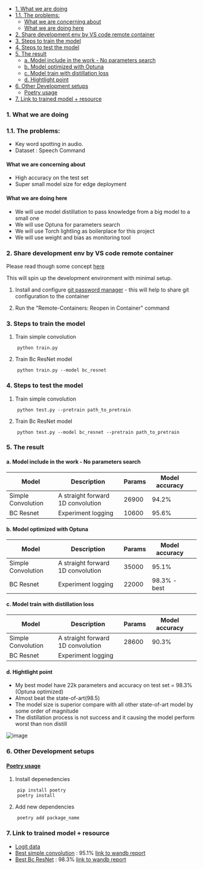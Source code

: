 - [1. What we are doing](#1-what-we-are-doing)
- [1.1. The problems:](#11-the-problems)
  - [What we are concerning about](#what-we-are-concerning-about)
  - [What we are doing here](#what-we-are-doing-here)
- [2. Share development env by VS code remote container](#2-share-development-env-by-vs-code-remote-container)
- [3. Steps to train the model](#3-steps-to-train-the-model)
- [4. Steps to test the model](#4-steps-to-test-the-model)
- [5. The result](#5-the-result)
  - [a. Model include in the work - No parameters search](#a-model-include-in-the-work---no-parameters-search)
  - [b. Model optimized with Optuna](#b-model-optimized-with-optuna)
  - [c. Model train with distillation loss](#c-model-train-with-distillation-loss)
  - [d. Hightlight point](#d-hightlight-point)
- [6. Other Development setups](#6-other-development-setups)
  - [Poetry usage](#poetry-usage)
- [7. Link to trained model + resource](#7-link-to-trained-model--resource)


### 1. What we are doing

### 1.1. The problems:
- Key word spotting in audio.
- Dataset : Speech Command

#### What we are concerning about
- High accuracy on the test set
- Super small model size for edge deployment

#### What we are doing here
- We will use model distillation to pass knowledge from a big model to a small one
- We will use Optuna for parameters search
- We will use Torch lightling as boilerplace for this project
- We will use weight and bias as monitoring tool

### 2. Share development env by VS code remote container

Please read though some concept [here](https://code.visualistudio.com/docs/remote/containers-tutorial)

This will spin up the development environment with minimal setup.

1. Install and configure [git password manager](https://github.com/GitCredentialManager/git-credential-manager#linux) - this will help to share git configuration to the container

2. Run the "Remote-Containers: Reopen in Container" command


### 3. Steps to train the model

1. Train simple convolution
```shell
    python train.py
```

2. Train Bc ResNet model
```shell
    python train.py --model bc_resnet
```

### 4. Steps to test the model

1. Train simple convolution
```shell
    python test.py --pretrain path_to_pretrain
```

2. Train Bc ResNet model
```shell
    python test.py --model bc_resnet --pretrain path_to_pretrain
```


### 5. The result

#### a. Model include in the work - No parameters search
| Model      | Description |  Params | Model accuracy | |
| ----------- | ----------- | ----------- | ----------- | ----------- | 
| Simple Convolution      | A straight forward 1D convolution    | 26900 | 94.2% |
| BC Resnet   | Experiment logging        | 10600 | 95.6% |  |

#### b. Model optimized with Optuna
| Model      | Description |  Params | Model accuracy | |
| ----------- | ----------- | ----------- | ----------- | ----------- | 
| Simple Convolution      | A straight forward 1D convolution    | 35000 | 95.1% | |
| BC Resnet   | Experiment logging        | 22000 | 98.3% - best | |

#### c. Model train with distillation loss
| Model      | Description |  Params | Model accuracy | |
| ----------- | ----------- | ----------- | ----------- | ----------- | 
| Simple Convolution      | A straight forward 1D convolution    | 28600 | 90.3% | |
| BC Resnet   | Experiment logging        |  |  | |


#### d. Hightlight point
- My best model have 22k parameters and accuracy on test set = 98.3% (Optuna optimized)
- Almost beat the state-of-art(98.5)
- The model size is superior compare with all other state-of-art model by some order of magnitude
- The distillation process is not success and it causing the model perform worst than non distill

![image](https://github.com/egochao/speech_commands_distillation_torch_lightling/blob/main/my_best_result.png)

### 6. Other Development setups

#### [Poetry usage](https://python-poetry.org/docs/basic-usage/)

1. Install depenedencies
```shell
    pip install poetry
    poetry install
```

2. Add new dependencies
```shell
    poetry add package_name
```


### 7. Link to trained model + resource

- [Logit data](https://drive.google.com/file/d/1VhFxooFVE6Ph4V2QSM4PMyMPNW9iZg9g/view?usp=sharing)
- [Best simple convolution](https://drive.google.com/file/d/1UUiVjE6VYYbvXDA6bBnv4zCKe89vHLs1/view?usp=sharing) : 95.1% [link to wandb report](https://wandb.ai/johnoldman/ViT_experiments/reports/Simple-convolution-with-optuna-parameters--VmlldzoyNDc0Mjgy?accessToken=kl36zi4301sy0b880d3q20m7x8u5fty3mgxj6i7w5a1xxu40pum2lhci80fbp7yt)
- [Best Bc ResNet](https://drive.google.com/file/d/1yg8Aag0k_DMn4X25vaI7Vb8R32DuWBw7/view?usp=sharing) : 98.3% [link to wandb report](https://wandb.ai/johnoldman/ViT_experiments/reports/Best-bc-resnet---VmlldzoyNDc0NjAw?accessToken=0gusdixg3zt5aigffk9ueeca5gz3qsnbf7ofri1ex36jc1pfasx2ot31tm34743m)

